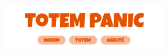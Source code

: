 <div align="center">
<br>
<img width="800" src="/src/img/title.png" alt="totem-panic">
<br>
<br>
</div>